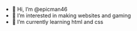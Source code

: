 - 👋 Hi, I’m @epicman46
- 👀 I’m interested in making websites and gaming
- 🌱 I’m currently learning html and css

<!---
epicman46/epicman46 is a ✨ special ✨ repository because its `README.md` (this file) appears on your GitHub profile.
You can click the Preview link to take a look at your changes.
--->
